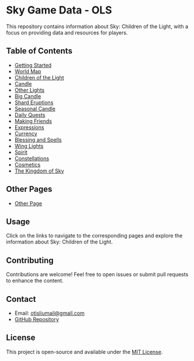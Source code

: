 # Sky Game Data - OLS

This repository contains information about Sky: Children of the Light, with a focus on providing data and resources for players.

## Table of Contents

- [Getting Started](!!!)
- [World Map](./page/world_map.html)
- [Children of the Light](!!!)
- [Candle](!!!)
- [Other Lights](./page/otherlights.html)
- [Big Candle](!!!)
- [Shard Eruptions](!!!)
- [Seasonal Candle](!!!)
- [Daily Quests](!!!)
- [Making Friends](!!!)
- [Expressions](!!!)
- [Currency](!!!)
- [Blessing and Spells](!!!)
- [Wing Lights](!!!)
- [Spirit](!!!)
- [Constellations](!!!)
- [Cosmetics](!!!)
- [The Kingdom of Sky](!!!)

## Other Pages

- [Other Page](./page/otherpage.html)

## Usage

Click on the links to navigate to the corresponding pages and explore the information about Sky: Children of the Light.

## Contributing

Contributions are welcome! Feel free to open issues or submit pull requests to enhance the content.

## Contact

- Email: otisliumail@gmail.com
- [GitHub Repository](https://github.com/your-username/your-repository)

## License

This project is open-source and available under the [MIT License](LICENSE).
